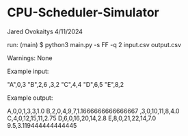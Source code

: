 # CPU-Scheduler-Simulator

Jared Ovokaitys
4/11/2024

run:
(main) $ python3 main.py -s FF -q 2 input.csv output.csv

Warnings: None

Example input:

"A",0,3
"B",2,6
,3,2
"C",4,4
"D",6,5
"E",8,2

Example output:

A,0,0,1,3,3,1.0
B,2,0,4,9,7,1.1666666666666667
,3,0,10,11,8,4.0
C,4,0,12,15,11,2.75
D,6,0,16,20,14,2.8
E,8,0,21,22,14,7.0
9.5,3.119444444444445
